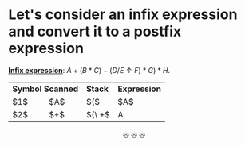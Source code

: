 # Let's consider an infix expression and convert it to a postfix expression

<strong><ins>Infix expression</ins></strong>: $A + (B * C) - (D / E \uparrow F) * G) * H$.

<table>
<tr>
<td colspan = "2"><strong>Symbol Scanned</strong</td>
<td><strong>Stack</strong></td>
<td><strong>Expression</strong></td>
</tr>

<tr>
<td>$1$</td>
<td>$A$</td>
<td>$($</td>
<td>$A$</td>
</tr>

<tr>
<td>$2$</td>
<td>$+$</td>
<td>$(\ +$</td>
<td>A</td>
</tr>
</table>

<p align = "center">
&#9678; &#9678; &#9678;
</p>
